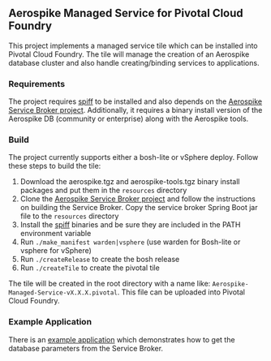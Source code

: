 ## Aerospike Managed Service for Pivotal Cloud Foundry

This project implements a managed service tile which can be installed into Pivotal Cloud Foundry. The tile will manage the creation of an Aerospike database cluster and also handle creating/binding services to applications.

### Requirements

The project requires [spiff](https://github.com/cloudfoundry-incubator/spiff) to be installed and also depends on the [Aerospike Service Broker project](https://github.com/aerospike/cf-aerospike-service-broker). Additionally, it requires a binary install version of the Aerospike DB (community or enterprise) along with the Aerospike tools.

### Build

The project currently supports either a bosh-lite or vSphere deploy. Follow these steps to build the tile:
1. Download the aerospike.tgz and aerospike-tools.tgz binary install packages and put them in the ```resources``` directory
2. Clone the [Aerospike Service Broker project](https://github.com/aerospike/cf-aerospike-service-broker) and follow the instructions on building the Service Broker. Copy the service broker Spring Boot jar file to the ```resources``` directory
3. Install the [spiff](https://github.com/cloudfoundry-incubator/spiff/releases) binaries and be sure they are included in the PATH environment variable
4. Run ```./make_manifest warden|vsphere``` (use warden for Bosh-lite or vsphere for vSphere)
5. Run ```./createRelease``` to create the bosh release
6. Run ```./createTile``` to create the pivotal tile

The tile will be created in the root directory with a name like: ```Aerospike-Managed-Service-vX.X.X.pivotal```. This file can be uploaded into Pivotal Cloud Foundry.

### Example Application

There is an [example application](https://github.com/aerospike/cf-example-application.git) which demonstrates how to get the database parameters from the Service Broker.

